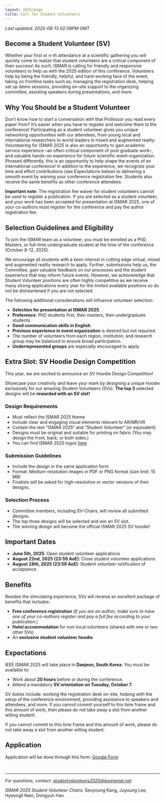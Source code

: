 ```yaml
---
layout: 2025/page
title: Call for Student Volunteers
---
```

*Last updated: 2025-08-13 02:09PM GMT*


## Become a Student Volunteer (SV)

Whether your first or n-th attendance at a scientific gathering you will quickly come to realize that student volunteers are a critical component of their success! As such, ISMAR is calling for friendly and responsive volunteers to help us with the 2025 edition of this conference.
Volunteers help by being the friendly, helpful, and hard-working face of the event, taking on frontline tasks such as; managing the registration desk, helping set up demo sessions, providing on-site support to the organizing committee, assisting speakers during presentations, and more.


## Why You Should be a Student Volunteer

Don’t know how to start a conversation with that Professor you read every paper from? It’s easier when you have to register and welcome them to the conference!
Participating as a student volunteer gives you unique networking opportunities with our attendees, from young local and international researchers to world leaders in mixed and augmented reality. Volunteering for ISMAR 2025 is also an opportunity to gain academic service experience –an often-critical component of post graduate work–, and valuable hands-on experience for future scientific event organization.
Phrased differently, this is an opportunity to help shape the events of an international conference!
In addition to the experience, we recognize your time and effort contributions (see Expectations below) to delivering a smooth event by waiving your conference registration fee. Students also receive the same benefits as other conference attendees.

**Important note**: The registration fee waiver for student volunteers cannot be used to register a publication. If you are selected as a student volunteer, and your work has been accepted for presentation at ISMAR 2025, one of your co-authors must register for the conference and pay the author registration fee.

## Selection Guidelines and Eligibility

To join the ISMAR team as a volunteer, you must be enrolled as a PhD, Masters, or full-time undergraduate student at the time of the conference (October 8-12, 2025).

We encourage all students with a keen interest in cutting edge virtual, mixed and augmented reality research to apply. Further, submissions help us, the Committee, gain valuable feedback on our processes and the student experience that may inform future events. However, we acknowledge that Student Volunteer positions are often highly competitive as we receive many strong applications every year for the limited available positions so do not be disheartened if you are not selected. 

The following additional considerations will influence volunteer selection:

- **Selection for presentation at ISMAR 2025**.
- **Preference**: PhD students first, then masters, then undergraduate students.
- **Good communication skills in English**.
- **Previous experience in event organization** is desired but not required.
- The number of volunteers from each region, institution, and research group may be balanced to ensure broad participation.
- **Underrepresented groups** are especially encouraged to apply.

## Extra Slot: SV Hoodie Design Competition

This year, we are excited to announce an SV Hoodie Design Competition!

Showcase your creativity and leave your mark by designing a unique hoodie exclusively for our amazing Student Volunteers (SVs). **The top 3** selected designs will be **rewarded with an SV slot!**


### Design Requirements

- Must reflect the ISMAR 2025 theme
- Include clear and engaging visual elements relevant to AR/MR/VR
- Contain the text “ISMAR 2025” and “Student Volunteer” (or equivalent)
- Designs must be original and suitable for printing on fabric (You may design the front, back, or both sides.)
- You can find ISMAR 2025 logos [here](https://drive.google.com/drive/folders/1yLoskIgmFAtKJEEkp0z45chHobgqiKtp?usp=drive_link)

### Submission Guidelines

- Include the design in the same application form
- Format: Medium-resolution images in PDF or PNG format (size limit: 15 MB)
- Finalists will be asked for high-resolution or vector versions of their designs.

### Selection Process

- Committee members, including SV-Chairs, will review all submitted designs.
- The top three designs will be selected and win an SV slot.
- The winning design will become the official ISMAR 2025 SV hoodie!

## Important Dates

- **June 5th, 2025**: Open student volunteer applications
- **August 22nd, 2025 (23:59 AoE)**: Close student volunteer applications
- **August 28th, 2025 (23:59 AoE)**: Student volunteer notification of acceptance

## Benefits

Besides the stimulating experience, SVs will receive an excellent package of benefits that includes:

- **Free conference registration** (*If you are an author, make sure to have one of your co-authors register and pay a full fee according to your publication.*)
- **Hotel accommodation** for non-local volunteers (shared with one or two other SVs)
- An **exclusive student volunteer hoodie**

## Expectations

IEEE ISMAR 2025 will take place in **Daejeon, South Korea**. You must be available to:

- Work about **20 hours** before or during the conference.
- Attend a mandatory **SV orientation on Tuesday, October 7**.

SV duties include: working the registration desk on-site, helping with the setup of the conference environment, providing assistance to speakers and attendees, and more. If you cannot commit yourself to this time frame and this amount of work, then please do not take away a slot from another willing student.

If you cannot commit to this time frame and this amount of work, please do not take away a slot from another willing student.

## Application

Application will be done through this form: [Google Form](https://forms.gle/9uAXySxo97ytL8hk8)


<br>

---

*For questions, contact: studentvolunteers2025@ieeeismar.net*

*ISMAR 2025 Student Volunteer Chairs:*
Seoyoung Kang, Juyoung Lee, Hyeongil Nam, Dongyun Han
